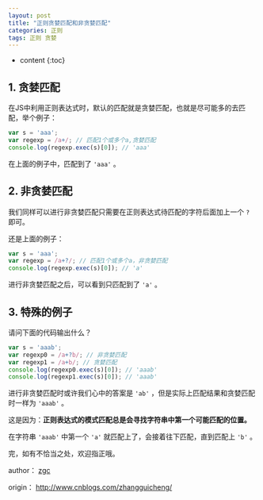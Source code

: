 ```yaml
---
layout: post
title: "正则贪婪匹配和非贪婪匹配"
categories: 正则
tags: 正则 贪婪
---
```

* content
{:toc}
## 1. 贪婪匹配

在JS中利用正则表达式时，默认的匹配就是贪婪匹配，也就是尽可能多的去匹配，举个例子：

```js
var s = 'aaa';
var regexp = /a+/; // 匹配1个或多个a,贪婪匹配
console.log(regexp.exec(s)[0]); // 'aaa'
```

在上面的例子中，匹配到了 `'aaa'` 。

## 2. 非贪婪匹配

我们同样可以进行非贪婪匹配只需要在正则表达式待匹配的字符后面加上一个 `?` 即可。

还是上面的例子：

```js
var s = 'aaa';
var regexp = /a+?/; // 匹配1个或多个a，非贪婪匹配
console.log(regexp.exec(s)[0]); // 'a'
```

进行非贪婪匹配之后，可以看到只匹配到了 `'a'` 。

## 3. 特殊的例子

请问下面的代码输出什么？

```js
var s = 'aaab';
var regexp0 = /a+?b/; // 非贪婪匹配
var regexp1 = /a+b/; // 贪婪匹配
console.log(regexp0.exec(s)[0]); // 'aaab'
console.log(regexp1.exec(s)[0]); // 'aaab'
```

进行非贪婪匹配时或许我们心中的答案是 `'ab'` ，但是实际上匹配结果和贪婪匹配时一样为 `'aaab'` 。

这是因为：**正则表达式的模式匹配总是会寻找字符串中第一个可能匹配的位置。**

在字符串 `'aaab'` 中第一个 `'a'` 就匹配上了，会接着往下匹配，直到匹配上 `'b'` 。

完，如有不恰当之处，欢迎指正哦。

author： [zgc](http://www.cnblogs.com/zhangguicheng/)

origin： http://www.cnblogs.com/zhangguicheng/